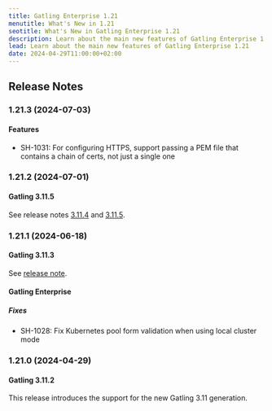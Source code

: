 ```yaml
---
title: Gatling Enterprise 1.21
menutitle: What's New in 1.21
seotitle: What's New in Gatling Enterprise 1.21
description: Learn about the main new features of Gatling Enterprise 1.21
lead: Learn about the main new features of Gatling Enterprise 1.21
date: 2024-04-29T11:00:00+02:00
---
```


## Release Notes

### 1.21.3 (2024-07-03)

#### Features

* SH-1031: For configuring HTTPS, support passing a PEM file that contains a chain of certs, not just a single one

### 1.21.2 (2024-07-01)

#### Gatling 3.11.5

See release notes [3.11.4](https://github.com/gatling/gatling/milestone/126?closed=1) and [3.11.5](https://github.com/gatling/gatling/milestone/127?closed=1).

### 1.21.1 (2024-06-18)

#### Gatling 3.11.3

See [release note](https://github.com/gatling/gatling/milestone/125?closed=1).

#### Gatling Enterprise

##### Fixes

* SH-1028: Fix Kubernetes pool form validation when using local cluster mode

### 1.21.0 (2024-04-29)

#### Gatling 3.11.2

This release introduces the support for the new Gatling 3.11 generation.
